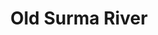 ---
title: "Old Surma River"
title_bn: "পুরাতন সুরমা নদী"
description: "This river coming out from Surma river at Sadar Upazilla of Sunamganj that fallen into Kalni river at Derai.
Length of this river is 40 km. Width is 100 meters. Basin size is 150 sq. km.No effect of ebb and tide."
---